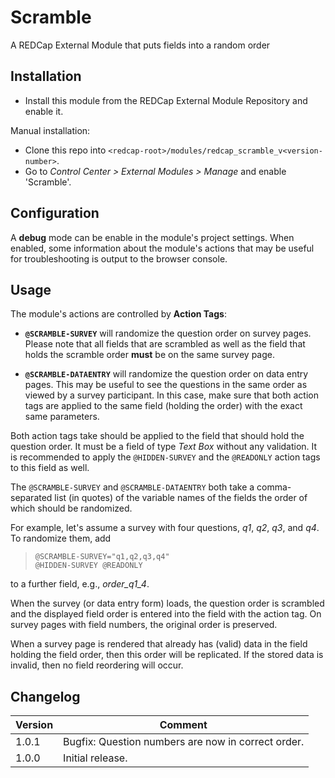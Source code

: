 # Scramble

A REDCap External Module that puts fields into a random order

## Installation

- Install this module from the REDCap External Module Repository and enable it.

Manual installation:

- Clone this repo into `<redcap-root>/modules/redcap_scramble_v<version-number>`.
- Go to _Control Center > External Modules > Manage_ and enable 'Scramble'.

## Configuration

A **debug** mode can be enable in the module's project settings. When enabled, some information about the module's actions that may be useful for troubleshooting is output to the browser console.

## Usage

The module's actions are controlled by **Action Tags**: 

- **`@SCRAMBLE-SURVEY`** will randomize the question order on survey pages. Please note that all fields that are scrambled as well as the field that holds the scramble order **must** be on the same survey page.

- **`@SCRAMBLE-DATAENTRY`** will randomize the question order on data entry pages. This may be useful to see the questions in the same order as viewed by a survey participant. In this case, make sure that both action tags are applied to the same field (holding the order) with the exact same parameters.

Both action tags take should be applied to the field that should hold the question order. It must be a field of type _Text Box_ without any validation. It is recommended to apply the `@HIDDEN-SURVEY` and the `@READONLY` action tags to this field as well.

The `@SCRAMBLE-SURVEY` and `@SCRAMBLE-DATAENTRY` both take a comma-separated list (in quotes) of the variable names of the fields the order of which should be randomized.

For example, let's assume a survey with four questions, _q1_, _q2_, _q3_, and _q4_. To randomize them, add  
> `@SCRAMBLE-SURVEY="q1,q2,q3,q4"`  
> `@HIDDEN-SURVEY @READONLY`

to a further field, e.g., _order_q1_4_. 

When the survey (or data entry form) loads, the question order is scrambled and the displayed field order is entered into the field with the action tag. On survey pages with field numbers, the original order is preserved.

When a survey page is rendered that already has (valid) data in the field holding the field order, then this order will be replicated. If the stored data is invalid, then no field reordering will occur.

## Changelog

Version | Comment
------- | -------------
1.0.1   | Bugfix: Question numbers are now in correct order.
1.0.0   | Initial release.